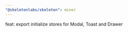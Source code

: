 ```yaml
---
"@skeletonlabs/skeleton": minor
---
```


feat: export initialize stores for Modal, Toast and Drawer
